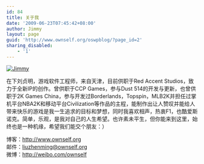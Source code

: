 ```yaml
---
id: 84
title: 关于我
date: '2009-06-23T07:45:42+08:00'
author: Jimmy
layout: page
guid: 'http://www.ownself.org/oswpblog/?page_id=2'
sharing_disabled:
    - '1'
---
```


[![Jimmy](http://www.ownself.org/blog/wp-content/uploads/2009/06/Jimmy.png)](http://www.ownself.org/blog/wp-content/uploads/2009/06/Jimmy.png)

在下刘贞明，游戏软件工程师，来自天津，目前供职于Red Accent Studios，致力于全新IP的创作。曾供职于CCP Games，参与Dust 514的开发与更新，也曾供职于2K Games China，参与开发过Borderlands，Topspin，MLB2K并担任过掌机平台NBA2K和移动平台Civilization等作品的主程，能制作出让人赞叹并能给人带来快乐的游戏是我一生追求的目标和梦想，同时我喜欢相声，热衷F1，也酷爱斯诺克。简单，乐观，是我对自己的人生希望。也许素未平生，但你能来到这里，始终也是一种机缘，希望我们能交个朋友：）

博客：<http://www.ownself.org>  
邮件：<liuzhenming@ownself.org>  
微博：<http://weibo.com/ownself>
